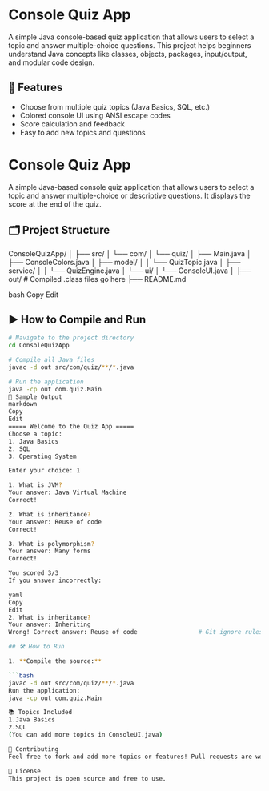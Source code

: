 # Console Quiz App

A simple Java console-based quiz application that allows users to select a topic and answer multiple-choice questions. This project helps beginners understand Java concepts like classes, objects, packages, input/output, and modular code design.

## 🚀 Features

- Choose from multiple quiz topics (Java Basics, SQL, etc.)
- Colored console UI using ANSI escape codes
- Score calculation and feedback
- Easy to add new topics and questions
# Console Quiz App

A simple Java-based console quiz application that allows users to select a topic and answer multiple-choice or descriptive questions. It displays the score at the end of the quiz.

## 🗂️ Project Structure

ConsoleQuizApp/
│
├── src/
│ └── com/
│ └── quiz/
│ ├── Main.java
│ ├── ConsoleColors.java
│ ├── model/
│ │ └── QuizTopic.java
│ ├── service/
│ │ └── QuizEngine.java
│ └── ui/
│ └── ConsoleUI.java
│
├── out/ # Compiled .class files go here
├── README.md

bash
Copy
Edit

## ▶️ How to Compile and Run

```bash
# Navigate to the project directory
cd ConsoleQuizApp

# Compile all Java files
javac -d out src/com/quiz/**/*.java

# Run the application
java -cp out com.quiz.Main
🧪 Sample Output
markdown
Copy
Edit
===== Welcome to the Quiz App =====
Choose a topic:
1. Java Basics
2. SQL
3. Operating System

Enter your choice: 1

1. What is JVM?
Your answer: Java Virtual Machine
Correct!

2. What is inheritance?
Your answer: Reuse of code
Correct!

3. What is polymorphism?
Your answer: Many forms
Correct!

You scored 3/3
If you answer incorrectly:

yaml
Copy
Edit
2. What is inheritance?
Your answer: Inheriting
Wrong! Correct answer: Reuse of code                 # Git ignore rules (optional)

## 🛠 How to Run

1. **Compile the source:**

```bash
javac -d out src/com/quiz/**/*.java
Run the application:
java -cp out com.quiz.Main

📚 Topics Included
1.Java Basics
2.SQL
(You can add more topics in ConsoleUI.java)

🤝 Contributing
Feel free to fork and add more topics or features! Pull requests are welcome.

📝 License
This project is open source and free to use.


